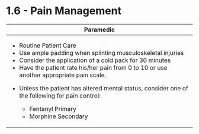# 1.6 - Pain Management

| Paramedic                                                                                                                                                                                                                                                                                                                                                                                                                                        |
| ------------------------------------------------------------------------------------------------------------------------------------------------------------------------------------------------------------------------------------------------------------------------------------------------------------------------------------------------------------------------------------------------------------------------------------------------ |
| <ul><li>Routine Patient Care</li><li>Use ample padding when splinting musculoskeletal injuries</li><li>Consider the application of a cold pack for 30 minutes</li><li>Have the patient rate his/her pain from 0 to 10 or use another appropriate pain scale.</li><li><p>Unless the patient has altered mental status, consider one of the following for pain control:</p><ul><li>Fentanyl Primary</li><li>Morphine Secondary</li></ul></li></ul> |
